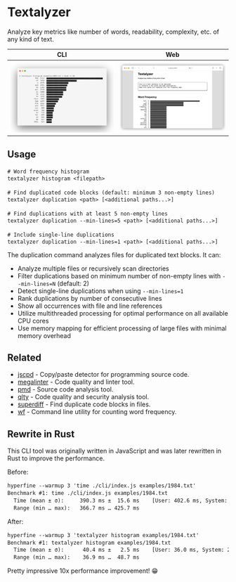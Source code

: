 # Textalyzer

Analyze key metrics like number of words, readability, complexity, etc.
of any kind of text.

CLI | Web
--- | ---
![CLI Screenshot][cli_ss] | ![Web Screenshot][web_ss]

[cli_ss]: ./images/2024-03-08t1219_cli_screenshot.png
[web_ss]: ./images/2024-03-08t1213_web_screenshot.png


## Usage

```
# Word frequency histogram
textalyzer histogram <filepath>

# Find duplicated code blocks (default: minimum 3 non-empty lines)
textalyzer duplication <path> [<additional paths...>]

# Find duplications with at least 5 non-empty lines
textalyzer duplication --min-lines=5 <path> [<additional paths...>]

# Include single-line duplications
textalyzer duplication --min-lines=1 <path> [<additional paths...>]
```

The duplication command analyzes files for duplicated text blocks. It can:
- Analyze multiple files or recursively scan directories
- Filter duplications based on minimum number of non-empty lines with `--min-lines=N` (default: 2)
- Detect single-line duplications when using `--min-lines=1`
- Rank duplications by number of consecutive lines
- Show all occurrences with file and line references
- Utilize multithreaded processing for optimal performance on all available CPU cores
- Use memory mapping for efficient processing of large files with minimal memory overhead


## Related

- [jscpd] - Copy/paste detector for programming source code.
- [megalinter] - Code quality and linter tool.
- [pmd] - Source code analysis tool.
- [qlty] - Code quality and security analysis tool.
- [superdiff] - Find duplicate code blocks in files.
- [wf] - Command line utility for counting word frequency.

[jscpd]: https://github.com/kucherenko/jscpd
[megalinter]: https://megalinter.io
[pmd]: https://github.com/pmd/pmd
[qlty]: https://github.com/qltysh/qlty
[superdiff]: https://github.com/chuck-sys/superdiff
[wf]: https://github.com/jarcane/wf


## Rewrite in Rust

This CLI tool was originally written in JavaScript and was later
rewritten in Rust to improve the performance.

Before:

```txt
hyperfine --warmup 3 'time ./cli/index.js examples/1984.txt'
Benchmark #1: time ./cli/index.js examples/1984.txt
  Time (mean ± σ):     390.3 ms ±  15.6 ms    [User: 402.6 ms, System: 63.5 ms]
  Range (min … max):   366.7 ms … 425.7 ms
```

After:

```txt
hyperfine --warmup 3 'textalyzer histogram examples/1984.txt'
Benchmark #1: textalyzer histogram examples/1984.txt
  Time (mean ± σ):      40.4 ms ±   2.5 ms    [User: 36.0 ms, System: 2.7 ms]
  Range (min … max):    36.9 ms …  48.7 ms
```

Pretty impressive 10x performance improvement! 😁
